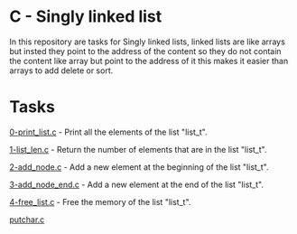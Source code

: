 # C - Singly linked list

In this repository are tasks for Singly linked lists, linked lists are like arrays but insted they point to the address of the content so they do not contain the content like array but point to the address of it this makes it easier than arrays to add delete or sort.

# Tasks

[0-print_list.c](https://github.com/endritNovaku/holbertonschool-low_level_programming/blob/master/0x12-singly_linked_lists/0-print_list.c) - Print all the elements of the list "list_t".

[1-list_len.c](https://github.com/endritNovaku/holbertonschool-low_level_programming/blob/master/0x12-singly_linked_lists/1-list_len.c) - Return the number of elements that are in the list "list_t".

[2-add_node.c](https://github.com/endritNovaku/holbertonschool-low_level_programming/blob/master/0x12-singly_linked_lists/2-add_node.c) - Add a new element at the beginning of the list "list_t".

[3-add_node_end.c](https://github.com/endritNovaku/holbertonschool-low_level_programming/blob/master/0x12-singly_linked_lists/3-add_node_end.c) - Add a new element at the end of the list "list_t".

[4-free_list.c](https://github.com/endritNovaku/holbertonschool-low_level_programming/blob/master/0x12-singly_linked_lists/4-free_list.c) - Free the memory of the list "list_t".

[putchar.c](https://github.com/endritNovaku/holbertonschool-low_level_programming/blob/master/0x12-singly_linked_lists/_putchar.c)
